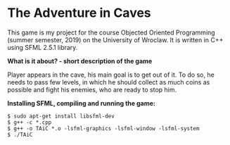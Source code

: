 # The Adventure in Caves

This game is my project for the course Objected Oriented Programming (summer semester, 2019) on the University of Wroclaw. It is written in C++ using SFML 2.5.1 library.

**What is it about? - short description of the game**

Player appears in the cave, his main goal is to get out of it. To do so, he needs to pass few levels, in which he should collect as much coins as possible and fight his enemies, who are ready to stop him.


**Installing SFML, compiling and running the game:**
```
$ sudo apt-get install libsfml-dev
$ g++ -c *.cpp 
$ g++ -o TAiC *.o -lsfml-graphics -lsfml-window -lsfml-system
$ ./TAiC
```

